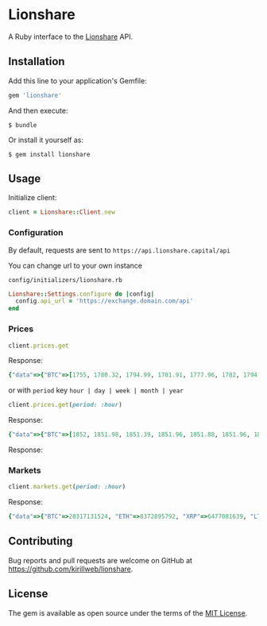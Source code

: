 # Lionshare

A Ruby interface to the [Lionshare](https://github.com/lionsharecapital/lionshare-api) API.

## Installation

Add this line to your application's Gemfile:

```ruby
gem 'lionshare'
```

And then execute:

    $ bundle

Or install it yourself as:

    $ gem install lionshare

## Usage

Initialize client:

```ruby
client = Lionshare::Client.new
```

### Configuration

By default, requests are sent to `https://api.lionshare.capital/api`

You can change url to your own instance

`config/initializers/lionshare.rb`
```ruby
Lionshare::Settings.configure do |config|
  config.api_url = 'https://exchange.domain.com/api'
end
```

### Prices

```ruby
client.prices.get
```

Response:

```ruby
{"data"=>{"BTC"=>[1755, 1780.32, 1794.99, 1781.91, 1777.96, 1782, 1794.99, 1785.54, 1795.52, 1843, 1877.6, 1880.91, 1848.77], "ETH"=>[91.27, 88.59, 89.34, 89.28, 88.77, 87.28, 88.36, 89.08, 88.41, 87.16, 88.2, 89.7, 90.33], "LTC"=>[37.1, 36.16, 34.31, 31.72, 32.41, 33.55, 32.82, 32.21, 29.92, 31.71, 31.2, 32.27, 32.79]}}
```


or with `period` key
`hour | day | week | month | year`

```ruby
client.prices.get(period: :hour)
```
Response:

```ruby
{"data"=>{"BTC"=>[1852, 1851.98, 1851.39, 1851.96, 1851.88, 1851.96, 1852.95, 1853, 1852.96, 1852.95, 1853, 1852.99, 1853], "ETH"=>[89.75, 89.4, 89.59, 89.58, 89.54, 89.52, 89.48, 89.39, 89.46, 89.39, 89.21, 89.18, 88.9], "LTC"=>[31.82, 31.9, 31.94, 31.92, 31.94, 31.87, 31.96, 31.81, 31.66, 31.45, 31.64, 31.73, 31.63]}}
```

Response:

### Markets

```ruby
client.markets.get(period: :hour)
```

Response:

```ruby
{"data"=>{"BTC"=>28317131524, "ETH"=>8372895792, "XRP"=>6477081639, "LTC"=>1562510222, "XEM"=>1104930000, "DASH"=>704585094, "ETC"=>606619545, "XMR"=>417501622}}
```

## Contributing

Bug reports and pull requests are welcome on GitHub at https://github.com/kirillweb/lionshare.

## License

The gem is available as open source under the terms of the [MIT License](http://opensource.org/licenses/MIT).

